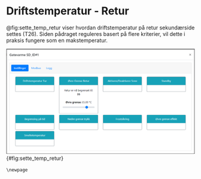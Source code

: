 # Driftstemperatur - Retur

@fig:sette_temp_retur viser hvordan driftstemperatur på retur sekundærside settes (T26). Siden pådraget reguleres basert på flere kriterier, vil dette i praksis fungere som en makstemperatur.

![Sette driftstemperatur på retur sekundærside (T26)](setpoint_temperature_retur.png){#fig:sette_temp_retur}

```{=latex}
\newpage
```
